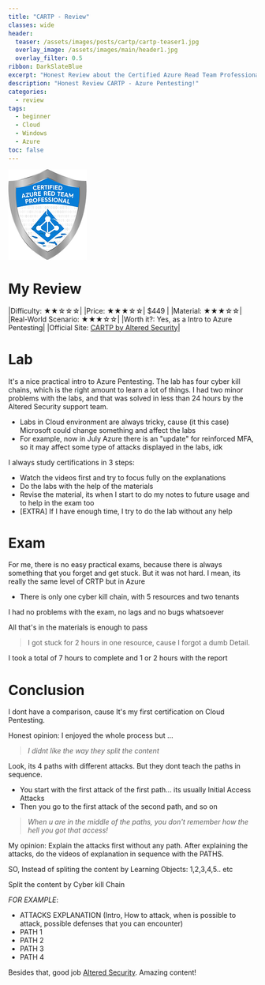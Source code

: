 ```yaml
---
title: "CARTP - Review"
classes: wide
header:  
  teaser: /assets/images/posts/cartp/cartp-teaser1.jpg
  overlay_image: /assets/images/main/header1.jpg
  overlay_filter: 0.5
ribbon: DarkSlateBlue
excerpt: "Honest Review about the Certified Azure Read Team Professional certification by Altered Security"
description: "Honest Review CARTP - Azure Pentesting!"
categories:
  - review
tags:
  - beginner
  - Cloud
  - Windows 
  - Azure
toc: false
---
```


![Alt text](/assets/images/certs/CARTP.png)


# My Review

|Difficulty: ★★☆☆☆|
|Price: ★★★☆☆| $449 |
|Material: ★★★☆☆|
|Real-World Scenario: ★★★☆☆|
|Worth it?: Yes, as a Intro to Azure Pentesting|
|Official Site: [CARTP by Altered Security](https://www.alteredsecurity.com/azureadlab)|


# Lab

It's a nice practical intro to Azure Pentesting. The lab has four cyber kill chains, which is the right amount to learn a lot of things.
I had two minor problems with the labs, and that was solved in less than 24 hours by the Altered Security support team.

- Labs in Cloud environment are always tricky, cause (it this case) Microsoft could change something and affect the labs
- For example, now in July Azure there is an "update" for reinforced MFA, so it may affect some type of attacks displayed in the labs, idk

I always study certifications in 3 steps:

- Watch the videos first and try to focus fully on the explanations
- Do the labs with the help of the materials
- Revise the material, its when I start to do my notes to future usage and to help in the exam too
- [EXTRA] If I have enough time, I try to do the lab without any help


# Exam

For me, there is no easy practical exams, because there is always something that you forget and get stuck.
But it was not hard. I mean, its really the same level of CRTP but in Azure

- There is only one cyber kill chain, with 5 resources and two tenants

I had no problems with the exam, no lags and no bugs whatsoever

All that's in the materials is enough to pass

> I got stuck for 2 hours in one resource, cause I forgot a dumb Detail. 

I took a total of 7 hours to complete and 1 or 2 hours with the report


# Conclusion

I dont have a comparison, cause It's my first certification on Cloud Pentesting. 

Honest opinion: I enjoyed the whole process but ...

> *I didnt like the way they split the content*

Look, its 4 paths with different attacks. But they dont teach the paths in sequence. 

- You start with the first attack of the first path... its usually Initial Access Attacks
- Then you go to the first attack of the second path, and so on

> *When u are in the middle of the paths, you don't remember how the hell you got that access!*


My opinion: Explain the attacks first without any path. After explaining the attacks, do the videos of explanation in sequence with the PATHS.

SO, Instead of spliting the content by Learning Objects: 1,2,3,4,5.. etc

Split the content by Cyber kill Chain 

*FOR EXAMPLE*: 

  - ATTACKS EXPLANATION (Intro, How to attack, when is possible to attack, possible defenses that you can encounter)
  - PATH 1
  - PATH 2
  - PATH 3
  - PATH 4


Besides that, good job [Altered Security](https://www.alteredsecurity.com/). Amazing content!